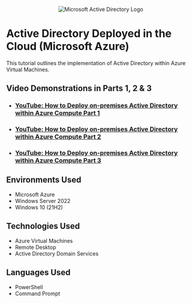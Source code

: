 <p align="center">
<img src="https://i.imgur.com/pU5A58S.png" alt="Microsoft Active Directory Logo"/>
</p>

<h1>Active Directory Deployed in the Cloud (Microsoft Azure)</h1>
This tutorial outlines the implementation of Active Directory within Azure Virtual Machines.<br />

<h2>Video Demonstrations in Parts 1, 2 & 3</h2>

- ### [YouTube: How to Deploy on-premises Active Directory within Azure Compute Part 1](https://www.youtube.com)

- ### [YouTube: How to Deploy on-premises Active Directory within Azure Compute Part 2](https://www.youtube.com)

- ### [YouTube: How to Deploy on-premises Active Directory within Azure Compute Part 3](https://www.youtube.com)

<h2>Environments Used</h2>

- Microsoft Azure
- Windows Server 2022
- Windows 10 (21H2)

<h2>Technologies Used</h2>

- Azure Virtual Machines
- Remote Desktop
- Active Directory Domain Services

<h2>Languages Used</h2>

- PowerShell
- Command Prompt
